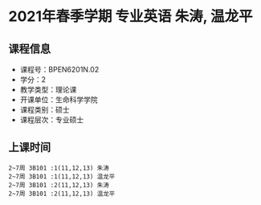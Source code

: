 # 2021年春季学期 专业英语 朱涛, 温龙平






## 课程信息

- 课程号：BPEN6201N.02
- 学分：2
- 教学类型：理论课
- 开课单位：生命科学学院
- 课程类别：硕士
- 课程层次：专业硕士

## 上课时间

```
2~7周 3B101 :1(11,12,13) 朱涛
2~7周 3B101 :1(11,12,13) 温龙平
2~7周 3B101 :2(11,12,13) 朱涛
2~7周 3B101 :2(11,12,13) 温龙平
```

